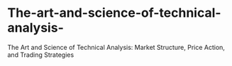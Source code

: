 # The-art-and-science-of-technical-analysis-
The Art and Science of Technical Analysis: Market Structure, Price Action, and Trading Strategies
